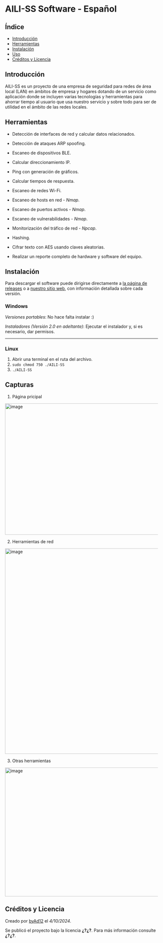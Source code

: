# AILI-SS Software - Español

## Índice

- [Introducción](#introducción)
- [Herramientas](#herramientas)
- [Instalación](#instalación)
- [Uso](#uso)
- [Créditos y Licencia](#créditos-y-licencia)

## Introducción

AILI-SS es un proyecto de una empresa de seguridad para redes de área local (LAN) en ámbitos de empresa y hogares dotando de un servicio como aplicación donde se incluyen varias tecnologías y herramientas para ahorrar tiempo al usuario que usa nuestro servicio y sobre todo para ser de utilidad en el ámbito de las redes locales.

## Herramientas

* Detección de interfaces de red y calcular datos relacionados.
* Detección de ataques ARP spoofing.
* Escaneo de dispositivos BLE.
* Calcular direccionamiento IP.
* Ping con generación de gráficos.
* Calcular tiempos de respuesta.
* Escaneo de redes Wi-Fi.
* Escaneo de hosts en red - _Nmap_.
* Escaneo de puertos activos - _Nmap_.
* Escaneo de vulnerabilidades - _Nmap_.
* Monitorización del tráfico de red - _Npcap_.

* Hashing.
* Cifrar texto con AES usando claves aleatorias.
* Realizar un reporte completo de hardware y software del equipo.

## Instalación
 
Para descargar el software puede dirigirse directamente a [la página de releases](https://github.com/byAd12/AILI-SS/releases) o a [nuestro sitio web](https://www.aili-ss.xyz/Descargar), con información detallada sobre cada versión.

### Windows

_Versiones portables_: No hace falta instalar :)

_Instaladores (Versión 2.0 en adeltante)_: Ejecutar el instalador y, si es necesario, dar permisos.

---

### Linux

1. Abrir una terminal en el ruta del archivo.
2. ```sudo chmod 750 ./AILI-SS```
3. ```./AILI-SS```

## Capturas

1. Página pricipal

<img width="824" height="432" alt="image" src="https://github.com/user-attachments/assets/7d95f10d-b15d-47c3-840e-641c563259a0" />

2. Herramientas de red

<img width="826" height="676" alt="image" src="https://github.com/user-attachments/assets/a4225bac-091d-4aac-bde7-0cfb28ec9b7e" />

3. Otras herramientas

<img width="830" height="424" alt="image" src="https://github.com/user-attachments/assets/3a71acf1-4638-43c7-bc65-724c1a38e326" />


## Créditos y Licencia

Creado por [byAd12](https://byad12.pages.dev) el _4/10/2024_.

Se publicó el proyecto bajo la licencia **¿?¿?**. Para más información consulte **¿?¿?**.
